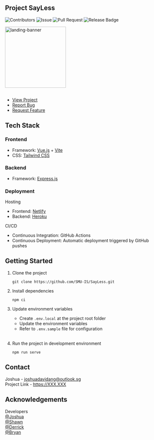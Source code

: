 ## Project SayLess

![Contributors](https://img.shields.io/github/contributors/SMU-IS/Project-IS216)
![Issue](https://img.shields.io/github/issues/SMU-IS/Project-IS216)
![Pull Request](https://img.shields.io/github/issues-pr/SMU-IS/Project-IS216)
![Release Badge](https://img.shields.io/github/downloads/SMU-IS/Project-IS216/total)

<img src="https://github.com/SMU-IS/SayLess/assets/54788382/e2da6be5-6c19-42ab-abe4-1770840a8479" alt="landing-banner" width="200" /> 
<br />
<br />

- [View Project](https://joshuadavid.dev)
- [Report Bug](https://github.com/SMU-IS/SayLess/issues/new?assignees=&labels=&projects=&template=bug_report.md&title=)
- [Request Feature](https://github.com/SMU-IS/SayLess/issues/new?assignees=&labels=&projects=&template=feature_request.md&title=)

## Tech Stack

### Frontend

- Framework: [Vue.js](https://vuejs.org/) + [Vite](https://vitejs.dev)
- CSS: [Tailwind CSS](https://tailwindcss.com)

### Backend

- Framework: [Express.js](https://expressjs.com/)

### Deployment

Hosting

- Frontend: [Netlify](https://www.netlify.com/)
- Backend: [Heroku](https://heroku.com)

CI/CD

- Continuous Integration: GitHub Actions
- Continuous Deployment: Automatic deployment triggered by GitHub pushes

## Getting Started

1. Clone the project

   ```
   git clone https://github.com/SMU-IS/SayLess.git
   ```

2. Install dependencies

   ```
   npm ci
   ```

3. Update environment variables

   - Create `.env.local` at the project root folder
   - Update the environment variables
   - Refer to `.env.sample` file for configuration
     <br />
     <br />

4. Run the project in development environment

   ```
   npm run serve
   ```

## Contact

Joshua - joshuadavidang@outlook.sg  
Project Link - https://XXX.XXX

## Acknowledgements

Developers  
[@Joshua](https://github.com/joshuadavidang)  
[@Shawn](https://github.com/shawnkharece)  
[@Derrick](https://github.com/derrick-lkh)  
[@Bryan](https://github.com/bryantheball)

